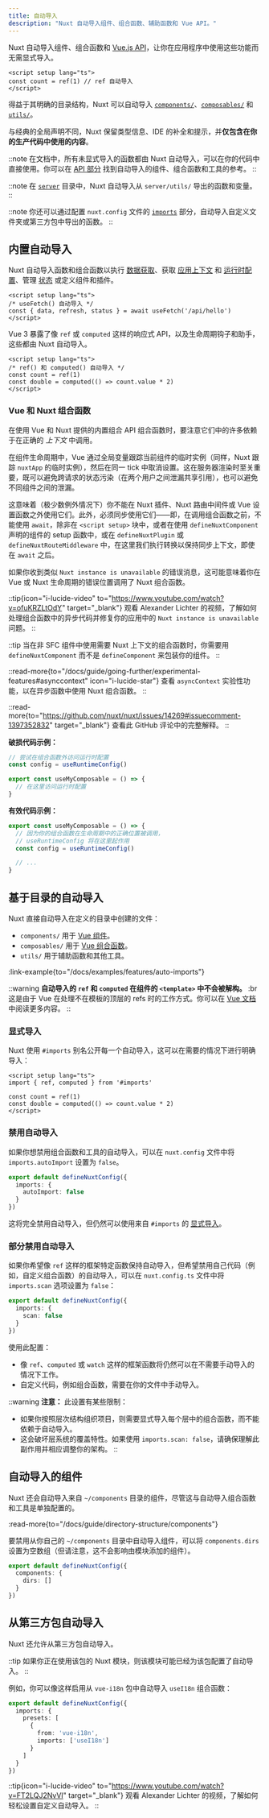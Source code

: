```yaml
---
title: 自动导入
description: "Nuxt 自动导入组件、组合函数、辅助函数和 Vue API。"
---
```


Nuxt 自动导入组件、组合函数和 [Vue.js API](https://vuejs.org/api)，让你在应用程序中使用这些功能而无需显式导入。

```vue twoslash [app.vue]
<script setup lang="ts">
const count = ref(1) // ref 自动导入
</script>
```

得益于其明确的目录结构，Nuxt 可以自动导入 [`components/`](/docs/guide/directory-structure/components)、[`composables/`](/docs/guide/directory-structure/composables) 和 [`utils/`](/docs/guide/directory-structure/utils)。

与经典的全局声明不同，Nuxt 保留类型信息、IDE 的补全和提示，并**仅包含在你的生产代码中使用的内容**。

::note
在文档中，所有未显式导入的函数都由 Nuxt 自动导入，可以在你的代码中直接使用。你可以在 [API 部分](/docs/api) 找到自动导入的组件、组合函数和工具的参考。
::

::note
在 [`server`](/docs/guide/directory-structure/server) 目录中，Nuxt 自动导入从 `server/utils/` 导出的函数和变量。
::

::note
你还可以通过配置 `nuxt.config` 文件的 [`imports`](/docs/api/nuxt-config#imports) 部分，自动导入自定义文件夹或第三方包中导出的函数。
::

## 内置自动导入

Nuxt 自动导入函数和组合函数以执行 [数据获取](/docs/getting-started/data-fetching)、获取 [应用上下文](/docs/api/composables/use-nuxt-app) 和 [运行时配置](/docs/guide/going-further/runtime-config)、管理 [状态](/docs/getting-started/state-management) 或定义组件和插件。

```vue twoslash
<script setup lang="ts">
/* useFetch() 自动导入 */
const { data, refresh, status } = await useFetch('/api/hello')
</script>
```

Vue 3 暴露了像 `ref` 或 `computed` 这样的响应式 API，以及生命周期钩子和助手，这些都由 Nuxt 自动导入。

```vue twoslash
<script setup lang="ts">
/* ref() 和 computed() 自动导入 */
const count = ref(1)
const double = computed(() => count.value * 2)
</script>
```

### Vue 和 Nuxt 组合函数

<!-- TODO: 移至单独页面，链接：https://github.com/nuxt/nuxt/issues/14723，并添加更多信息 -->

在使用 Vue 和 Nuxt 提供的内置组合 API 组合函数时，要注意它们中的许多依赖于在正确的 _上下文_ 中调用。

在组件生命周期中，Vue 通过全局变量跟踪当前组件的临时实例（同样，Nuxt 跟踪 `nuxtApp` 的临时实例），然后在同一 tick 中取消设置。这在服务器渲染时至关重要，既可以避免跨请求的状态污染（在两个用户之间泄漏共享引用），也可以避免不同组件之间的泄漏。

这意味着（极少数例外情况下）你不能在 Nuxt 插件、Nuxt 路由中间件或 Vue 设置函数之外使用它们。此外，必须同步使用它们——即，在调用组合函数之前，不能使用 `await`，除非在 `<script setup>` 块中，或者在使用 `defineNuxtComponent` 声明的组件的 setup 函数中，或在 `defineNuxtPlugin` 或 `defineNuxtRouteMiddleware` 中，在这里我们执行转换以保持同步上下文，即使在 `await` 之后。

如果你收到类似 `Nuxt instance is unavailable` 的错误消息，这可能意味着你在 Vue 或 Nuxt 生命周期的错误位置调用了 Nuxt 组合函数。

::tip{icon="i-lucide-video" to="https://www.youtube.com/watch?v=ofuKRZLtOdY" target="_blank"}
观看 Alexander Lichter 的视频，了解如何处理组合函数中的异步代码并修复你的应用中的 `Nuxt instance is unavailable` 问题。
::

::tip
当在非 SFC 组件中使用需要 Nuxt 上下文的组合函数时，你需要用 `defineNuxtComponent` 而不是 `defineComponent` 来包装你的组件。
::

::read-more{to="/docs/guide/going-further/experimental-features#asynccontext" icon="i-lucide-star"}
查看 `asyncContext` 实验性功能，以在异步函数中使用 Nuxt 组合函数。
::

::read-more{to="https://github.com/nuxt/nuxt/issues/14269#issuecomment-1397352832" target="_blank"}
查看此 GitHub 评论中的完整解释。
::

**破损代码示例：**

```ts twoslash [composables/example.ts]
// 尝试在组合函数外访问运行时配置
const config = useRuntimeConfig()

export const useMyComposable = () => {
  // 在这里访问运行时配置
}
```

**有效代码示例：**

```ts twoslash [composables/example.ts]
export const useMyComposable = () => {
  // 因为你的组合函数在生命周期中的正确位置被调用，
  // useRuntimeConfig 将在这里起作用
  const config = useRuntimeConfig()

  // ...
}
```

## 基于目录的自动导入

Nuxt 直接自动导入在定义的目录中创建的文件：

- `components/` 用于 [Vue 组件](/docs/guide/directory-structure/components)。
- `composables/` 用于 [Vue 组合函数](/docs/guide/directory-structure/composables)。
- `utils/` 用于辅助函数和其他工具。

:link-example{to="/docs/examples/features/auto-imports"}

::warning
**自动导入的 `ref` 和 `computed` 在组件的 `<template>` 中不会被解构。** :br
这是由于 Vue 在处理不在模板的顶层的 refs 时的工作方式。你可以在 [Vue 文档](https://vuejs.org/guide/essentials/reactivity-fundamentals.html#caveat-when-unwrapping-in-templates) 中阅读更多内容。
::

### 显式导入

Nuxt 使用 `#imports` 别名公开每一个自动导入，这可以在需要的情况下进行明确导入：

<!-- TODO:twoslash: Twoslash 暂不支持 tsconfig 路径 -->

```vue
<script setup lang="ts">
import { ref, computed } from '#imports'

const count = ref(1)
const double = computed(() => count.value * 2)
</script>
```

### 禁用自动导入

如果你想禁用组合函数和工具的自动导入，可以在 `nuxt.config` 文件中将 `imports.autoImport` 设置为 `false`。

```ts twoslash [nuxt.config.ts]
export default defineNuxtConfig({
  imports: {
    autoImport: false
  }
})
```

这将完全禁用自动导入，但仍然可以使用来自 `#imports` 的 [显式导入](#explicit-imports)。

### 部分禁用自动导入

如果你希望像 `ref` 这样的框架特定函数保持自动导入，但希望禁用自己代码（例如，自定义组合函数）的自动导入，可以在 `nuxt.config.ts` 文件中将 `imports.scan` 选项设置为 `false`：

```ts
export default defineNuxtConfig({
  imports: {
    scan: false
  }
})
```

使用此配置：
- 像 `ref`、`computed` 或 `watch` 这样的框架函数将仍然可以在不需要手动导入的情况下工作。
- 自定义代码，例如组合函数，需要在你的文件中手动导入。

::warning
**注意：** 此设置有某些限制：
- 如果你按照层次结构组织项目，则需要显式导入每个层中的组合函数，而不能依赖于自动导入。
- 这会破坏层系统的覆盖特性。如果使用 `imports.scan: false`，请确保理解此副作用并相应调整你的架构。
::

## 自动导入的组件

Nuxt 还会自动导入来自 `~/components` 目录的组件，尽管这与自动导入组合函数和工具是单独配置的。

:read-more{to="/docs/guide/directory-structure/components"}

要禁用从你自己的 `~/components` 目录中自动导入组件，可以将 `components.dirs` 设置为空数组（但请注意，这不会影响由模块添加的组件）。

```ts twoslash [nuxt.config.ts]
export default defineNuxtConfig({
  components: {
    dirs: []
  }
})
```

## 从第三方包自动导入

Nuxt 还允许从第三方包自动导入。

::tip
如果你正在使用该包的 Nuxt 模块，则该模块可能已经为该包配置了自动导入。
::

例如，你可以像这样启用从 `vue-i18n` 包中自动导入 `useI18n` 组合函数：

```ts twoslash [nuxt.config.ts]
export default defineNuxtConfig({
  imports: {
    presets: [
      {
        from: 'vue-i18n',
        imports: ['useI18n']
      }
    ]
  }
})
```

::tip{icon="i-lucide-video" to="https://www.youtube.com/watch?v=FT2LQJ2NvVI" target="_blank"}
观看 Alexander Lichter 的视频，了解如何轻松设置自定义自动导入。
::